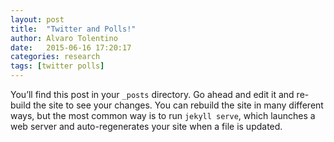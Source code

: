 ```yaml
---
layout: post
title:  "Twitter and Polls!"
author: Alvaro Tolentino
date:   2015-06-16 17:20:17
categories: research
tags: [twitter polls]
---
```

You’ll find this post in your `_posts` directory. Go ahead and edit it and re-build the site to see your changes. You can rebuild the site in many different ways, but the most common way is to run `jekyll serve`, which launches a web server and auto-regenerates your site when a file is updated.